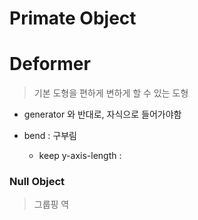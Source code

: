 # Primate Object

# Deformer

> 기본 도형을 편하게 변하게 할 수 있는 도형 

- generator 와 반대로, 자식으로 들어가야함

- bend : 구부림
    - keep y-axis-length :
### Null Object 

> 그룹핑 역
